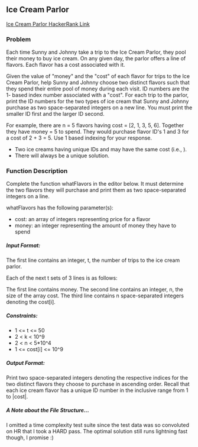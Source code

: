 ## Ice Cream Parlor

[Ice Cream Parlor HackerRank Link](https://www.hackerrank.com/challenges/ctci-ice-cream-parlor/problem?h_l=interview&playlist_slugs%5B%5D=interview-preparation-kit&playlist_slugs%5B%5D=search)

### Problem
Each time Sunny and Johnny take a trip to the Ice Cream Parlor, 
they pool their money to buy ice cream. On any given day, the parlor 
offers a line of flavors. Each flavor has a cost associated with it.

Given the value of "money" and the "cost" of each flavor for  trips to the Ice Cream Parlor, 
help Sunny and Johnny choose two distinct flavors such that they spend their 
entire pool of money during each visit. ID numbers are the 1- based index 
number associated with a "cost". For each trip to the parlor, print the ID 
numbers for the two types of ice cream that Sunny and Johnny purchase as 
two space-separated integers on a new line. You must print the smaller ID 
first and the larger ID second.

For example, there are n = 5 flavors having cost = [2, 1, 3, 5, 6]. Together 
they have money = 5 to spend. They would purchase flavor ID's 1 and 3 for a 
cost of 2 + 3 = 5. Use 1 based indexing for your response.

- Two ice creams having unique IDs  and  may have the same cost (i.e., ).
- There will always be a unique solution.

### Function Description

Complete the function whatFlavors in the editor below. It must determine 
the two flavors they will purchase and print them as two space-separated 
integers on a line.

whatFlavors has the following parameter(s):

- cost: an array of integers representing price for a flavor
- money: an integer representing the amount of money they have to spend

##### Input Format:

The first line contains an integer, t, the number of trips to the ice cream parlor.

Each of the next t sets of 3 lines is as follows:

The first line contains money.
The second line contains an integer, n, the size of the array cost.
The third line contains n space-separated integers denoting the cost[i].

##### Constraints:
- 1 <= t <= 50
- 2 < k < 10^9
- 2 < n < 5*10^4
- 1 <= cost[i] <= 10^9

##### Output Format:
Print two space-separated integers denoting the respective indices for the 
two distinct flavors they choose to purchase in ascending order. Recall that 
each ice cream flavor has a unique ID number in the inclusive range from 1 to |cost|.

##### A Note about the File Structure...
I omitted a time complexity test suite since the test data was so convoluted on HR that
I took a HARD pass. The optimal solution still runs lightning fast though, I promise :)